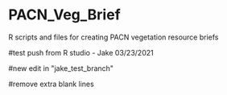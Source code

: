 # PACN_Veg_Brief
R scripts and files for creating PACN vegetation resource briefs

#test push from R studio - Jake 03/23/2021

#new edit in "jake_test_branch"

#remove extra blank lines